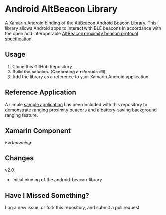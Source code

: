 Android AltBeacon Library
==============================

A Xamarin.Android binding of the [AltBeacon Android Beacon Library](https://github.com/AltBeacon/android-beacon-library). This library allows Android apps to interact with BLE beacons in accordance with the open and interoperable [AltBeacon proximity beacon protocol specification](https://github.com/AltBeacon/spec).

## Usage

1. Clone this GitHub Repository
2. Build the solution. (Generating a referable dll)
3. Add the library as a reference to your Xamarin.Android application 

## Reference Application

A simple [sample application](https://github.com/chrisriesgo/Android-AltBeacon-Library/tree/master/Samples/Android/AndroidAltBeaconLibrary.Sample) has been included with this repository to demonstrate ranging proximity beacons and a battery-saving background ranging feature.


## Xamarin Component
*Forthcoming*

## Changes

v2.0

- Initial binding of the android-beacon-library


## Have I Missed Something?

Log a new issue, or fork this repository, and submit a pull request